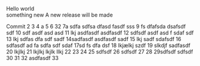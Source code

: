 Hello world  
something new
A new release will be made

Commit
2
3
4 a
5
6 32
7a sdfa sdfsa dfasd fasdf sss
9 fs dfafsda dsafsdf sdf
10 sdf asdf asd asd
11 lkj asdfasdf asdfasdf
12 sdfsdf asdf asd f sdaf sdf
13 lkj sdfas dfa sdf sadf
14sadfasdf asdfasdf sadf
15 lkj sadf sdafsdf
16 sdfasdf ad fa sdfa sdf sdaf
17sd fs dfa dsf
18 lkjælkj szdf
19 slkdjf sadfasdf
20 lkjlkj 
21  lkjlkj
 lkjlk llkj
22
23
24
25 sdfsdf
26 sdfsdf
27
28
29sdfsdf  sdfsdf
30
31
32 asdfasdf
33
